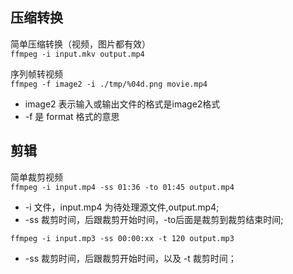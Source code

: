 ## 压缩转换
简单压缩转换（视频，图片都有效） <br>
`ffmpeg -i input.mkv output.mp4`

序列帧转视频 <br>
`ffmpeg -f image2 -i ./tmp/%04d.png movie.mp4`
+ image2 表示输入或输出文件的格式是image2格式
+ -f 是 format 格式的意思

## 剪辑
简单裁剪视频<br>
`ffmpeg -i input.mp4 -ss 01:36 -to 01:45 output.mp4 `
+ -i 文件，input.mp4 为待处理源文件,output.mp4;
+ -ss 裁剪时间，后跟裁剪开始时间，-to后面是裁剪到裁剪结束时间;

`ffmpeg -i input.mp3 -ss 00:00:xx -t 120 output.mp3`
+ -ss 裁剪时间，后跟裁剪开始时间，以及 -t 裁剪时间；